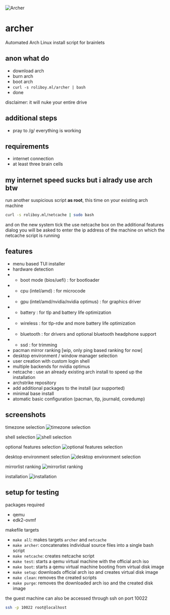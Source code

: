 ![Archer](images/archer.png)

# archer

Automated Arch Linux install script for brainlets

## anon what do

- download arch
- burn arch
- boot arch
- `curl -s roliboy.ml/archer | bash`
- done

disclaimer: it will nuke your entire drive

## additional steps

- pray to /g/ everything is working

## requirements

- internet connection
- at least three brain cells

## my internet speed sucks but i alrady use arch btw

run another suspicious script **as root**, this time on your existing arch machine

```bash
curl -s roliboy.ml/netcache | sudo bash
```

and on the new system tick the use netcache box on the additional features dialog
you will be asked to enter the ip address of the machine on which the netcache script is running

## features

- menu based TUI installer
- hardware detection
- - boot mode (bios/uefi) : for bootloader
- - cpu (intel/amd) : for microcode
- - gpu (intel/amd/nvidia/nvidia optimus) : for graphics driver
- - battery : for tlp and battery life optimization
- - wireless : for tlp-rdw and more battery life optimization
- - bluetooth : for drivers and optional bluetooth headphone support
- - ssd : for trimming
- pacman mirror ranking [wip, only ping based ranking for now]
- desktop environment / window manager selection
- user creation with custom login shell
- multiple backends for nvidia optimus
- netcache : use an already existing arch install to speed up the installation
- archstrike repository
- add additional packages to the install (aur supported)
- minimal base install
- atomatic basic configuration (pacman, tlp, journald, coredump)

## screenshots
timezone selection
![timezone selection](images/timezone-selection.png)

shell selection
![shell selection](images/shell-selection.png)

optional features selection
![optional features selection](images/optional-features-selection.png)

desktop environment selection
![desktop environment selection](images/de-wm-selection.png)

mirrorlist ranking
![mirrorlist ranking](images/mirrorlist-ranking.png)

installation
![installation](images/downloading-packages.png)

## setup for testing

packages required
- qemu
- edk2-ovmf

makefile targets
- `make all`: makes targets `archer` and `netcache`
- `make archer`: concatenates individual source files into a single bash script
- `make netcache`: creates netcache script
- `make test`: starts a qemu virtual machine with the official arch iso
- `make boot`: starts a qemu virtual machine booting from virtual disk image
- `make setup`: downloads official arch iso and creates virtual disk image
- `make clean`: removes the created scripts
- `make purge`: removes the downloaded arch iso and the created disk image

the guest machine can also be accessed through ssh on port 10022

```bash
ssh -p 10022 root@localhost
```

